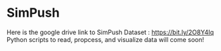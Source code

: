 # SimPush
Here is the google drive link to SimPush Dataset : https://bit.ly/2O8Y4Iq
Python scripts to read, propcess, and visualize data will come soon!
